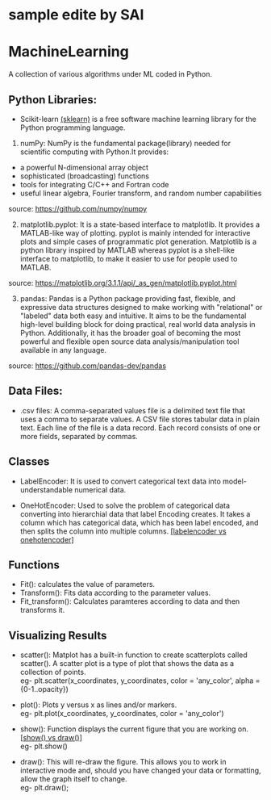 # sample edite by SAI
# MachineLearning
A collection of various algorithms under ML coded in Python.

## Python Libraries:
* Scikit-learn [(sklearn)](https://en.wikipedia.org/wiki/Scikit-learn) is a free software machine learning library for the Python programming language.

1. numPy: NumPy is the fundamental package(library) needed for scientific computing with Python.It provides:

* a powerful N-dimensional array object
* sophisticated (broadcasting) functions
* tools for integrating C/C++ and Fortran code
* useful linear algebra, Fourier transform, and random number capabilities

source: https://github.com/numpy/numpy

2. matplotlib.pyplot: It is a state-based interface to matplotlib. It provides a MATLAB-like way of plotting.
pyplot is mainly intended for interactive plots and simple cases of programmatic plot generation. 
Matplotlib is a python library inspired by MATLAB whereas pyplot is a shell-like interface to matplotlib, to make it easier to use for people used to MATLAB.

source: https://matplotlib.org/3.1.1/api/_as_gen/matplotlib.pyplot.html

3. pandas: Pandas is a Python package providing fast, flexible, and expressive data structures designed to make working with "relational" or "labeled" data both easy and intuitive. It aims to be the fundamental high-level building block for doing practical, real world data analysis in Python. Additionally, it has the broader goal of becoming the most powerful and flexible open source data analysis/manipulation tool available in any language.

source: https://github.com/pandas-dev/pandas

## Data Files:
* .csv files: A comma-separated values file is a delimited text file that uses a comma to separate values. A CSV file stores tabular data in plain text. Each line of the file is a data record. Each record consists of one or more fields, separated by commas.

## Classes
* LabelEncoder: It is used to convert categorical text data into model-understandable numerical data.

* OneHotEncoder: Used to solve the problem of categorical data converting into hierarchial data that label Encoding creates. It takes a column which has categorical data, which has been label encoded, and then splits the column into multiple columns.
[[labelencoder vs onehotencoder]](https://medium.com/@contactsunny/label-encoder-vs-one-hot-encoder-in-machine-learning-3fc273365621)

## Functions
* Fit(): calculates the value of parameters.
* Transform(): Fits data according to the parameter values.
* Fit_transform(): Calculates paramteres according to data and then transforms it.

## Visualizing Results
* scatter(): Matplot has a built-in function to create scatterplots called scatter(). A scatter plot is a type of plot that shows the data as a collection of points.<br>
      eg- plt.scatter(x_coordinates, y_coordinates, color = 'any_color', alpha = {0-1..opacity})

* plot(): Plots y versus x as lines and/or markers.<br>
      eg- plt.plot(x_coordinates, y_coordinates, color = 'any_color')

* show():  Function displays the current figure that you are working on. [[show() vs draw()]](https://stackoverflow.com/questions/23141452/difference-between-plt-draw-and-plt-show-in-matplotlib)<br>
      eg- plt.show()

* draw(): This will re-draw the figure. This allows you to work in interactive mode and, should you have changed your data or formatting, allow the graph itself to change.<br>
      eg- plt.draw();




